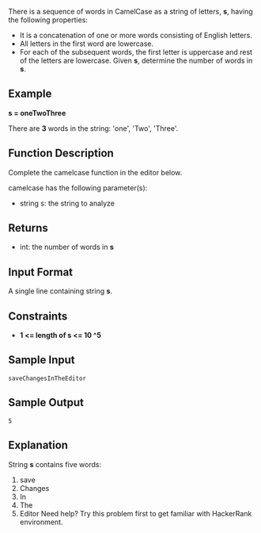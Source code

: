 There is a sequence of words in CamelCase as a string of letters, **s**, having the following properties:

- It is a concatenation of one or more words consisting of English letters.
- All letters in the first word are lowercase.
- For each of the subsequent words, the first letter is uppercase and rest of the letters are lowercase.
Given **s**, determine the number of words in **s**.

## Example
**s = oneTwoThree**

There are **3** words in the string: 'one', 'Two', 'Three'.

## Function Description

Complete the camelcase function in the editor below.

camelcase has the following parameter(s):

- string s: the string to analyze
## Returns

- int: the number of words in **s**
## Input Format

A single line containing string **s**.

## Constraints
- **1 <= length of s <= 10 ^5**

## Sample Input

    saveChangesInTheEditor
## Sample Output

    5
## Explanation

String **s** contains five words:

1. save
2. Changes
3. In
4. The
5. Editor
Need help? Try this problem first to get familiar with HackerRank environment.